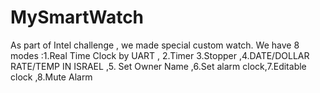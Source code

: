 # MySmartWatch
As part of Intel challenge , we made special custom watch. We have 8 modes :1.Real Time Clock by UART , 2.Timer 3.Stopper ,4.DATE/DOLLAR RATE/TEMP IN ISRAEL ,5. Set Owner Name ,6.Set alarm clock,7.Editable clock ,8.Mute Alarm
